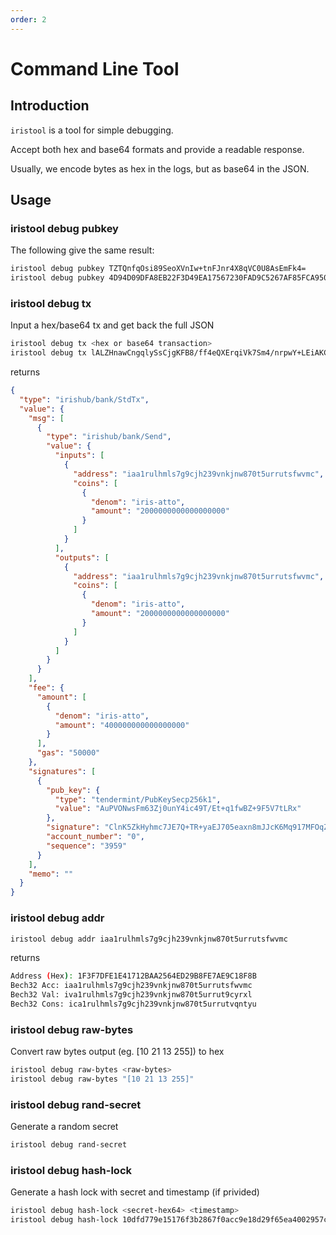 ```yaml
---
order: 2
---
```


# Command Line Tool

## Introduction

`iristool` is a tool for simple debugging.

Accept both hex and base64 formats and provide a readable response.

Usually, we encode bytes as hex in the logs, but as base64 in the JSON.

## Usage

### iristool debug pubkey

The following give the same result:

```bash
iristool debug pubkey TZTQnfqOsi89SeoXVnIw+tnFJnr4X8qVC0U8AsEmFk4=
iristool debug pubkey 4D94D09DFA8EB22F3D49EA17567230FAD9C5267AF85FCA950B453C02C126164E
  ```

### iristool debug tx

Input a hex/base64 tx and get back the full JSON

```bash
iristool debug tx <hex or base64 transaction>
iristool debug tx lALZHnawCngqlySsCjgKFB8/ff4eQXErqiVk7Sm4/nrpwY+LEiAKCWlyaXMtYXR0bxITMjAwMDAwMDAwMDAwMDAwMDAwMBI4ChQfP33+HkFxK6olZO0puP566cGPixIgCglpcmlzLWF0dG8SEzIwMDAwMDAwMDAwMDAwMDAwMDASJQofCglpcmlzLWF0dG8SEjQwMDAwMDAwMDAwMDAwMDAwMBDQhgMabQom61rphyEC49U43CwWbrdmPS6djiJzj1P8S36rV/AFn70XlXu0tHESQApZyuWZB8oZnOyRO0Pk0fsmhCe9OXmsZ/JiSXCujKvdezBTqmRjlSq95Wqo8qoxMukLylhdlQF3GfkbW+PriBgg9x4=
```

returns

```json
{
  "type": "irishub/bank/StdTx",
  "value": {
    "msg": [
      {
        "type": "irishub/bank/Send",
        "value": {
          "inputs": [
            {
              "address": "iaa1rulhmls7g9cjh239vnkjnw870t5urrutsfwvmc",
              "coins": [
                {
                  "denom": "iris-atto",
                  "amount": "2000000000000000000"
                }
              ]
            }
          ],
          "outputs": [
            {
              "address": "iaa1rulhmls7g9cjh239vnkjnw870t5urrutsfwvmc",
              "coins": [
                {
                  "denom": "iris-atto",
                  "amount": "2000000000000000000"
                }
              ]
            }
          ]
        }
      }
    ],
    "fee": {
      "amount": [
        {
          "denom": "iris-atto",
          "amount": "400000000000000000"
        }
      ],
      "gas": "50000"
    },
    "signatures": [
      {
        "pub_key": {
          "type": "tendermint/PubKeySecp256k1",
          "value": "AuPVONwsFm63Zj0unY4ic49T/Et+q1fwBZ+9F5V7tLRx"
        },
        "signature": "ClnK5ZkHyhmc7JE7Q+TR+yaEJ705eaxn8mJJcK6Mq917MFOqZGOVKr3laqjyqjEy6QvKWF2VAXcZ+Rtb4+uIGA==",
        "account_number": "0",
        "sequence": "3959"
      }
    ],
    "memo": ""
  }
}
```

### iristool debug addr

```bash
iristool debug addr iaa1rulhmls7g9cjh239vnkjnw870t5urrutsfwvmc
  ```

returns

```bash
Address (Hex): 1F3F7DFE1E41712BAA2564ED29B8FE7AE9C18F8B
Bech32 Acc: iaa1rulhmls7g9cjh239vnkjnw870t5urrutsfwvmc
Bech32 Val: iva1rulhmls7g9cjh239vnkjnw870t5urrut9cyrxl
Bech32 Cons: ica1rulhmls7g9cjh239vnkjnw870t5urrutvqntyu
```

### iristool debug raw-bytes

Convert raw bytes output (eg. [10 21 13 255]) to hex

```bash
iristool debug raw-bytes <raw-bytes>
iristool debug raw-bytes "[10 21 13 255]"
```

### iristool debug rand-secret

Generate a random secret

```bash
iristool debug rand-secret
```

### iristool debug hash-lock

Generate a hash lock with secret and timestamp (if privided)

```bash
iristool debug hash-lock <secret-hex64> <timestamp>
iristool debug hash-lock 10dfd779e15176f3b2867f0acc9e18d29f65ea4002957c632d1bea200b9b2915 1580000000
```
